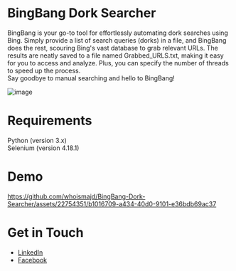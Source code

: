 # BingBang Dork Searcher
BingBang is your go-to tool for effortlessly automating dork searches using Bing. Simply provide a list of search queries (dorks) in a file, and BingBang does the rest, scouring Bing's vast database to grab relevant URLs. The results are neatly saved to a file named Grabbed_URLS.txt, making it easy for you to access and analyze. Plus, you can specify the number of threads to speed up the process.<br>Say goodbye to manual searching and hello to BingBang!

![image](https://github.com/whoismajd/BingBang-Dork-Searcher/assets/22754351/f48d3c3c-5aac-49f7-853e-b87a9b7975bb)
# Requirements
Python (version 3.x) <br>
Selenium (version 4.18.1)
# Demo
https://github.com/whoismajd/BingBang-Dork-Searcher/assets/22754351/b1016709-a434-40d0-9101-e36bdb69ac37
# Get in Touch
<ul>
<li><a href="https://www.linkedin.com/in/whoismajd/" target="_blank">LinkedIn</a></li>
<li><a href="https://www.facebook.com/who1sm4jd/" target="_blank">Facebook</a></li>
</ul>
